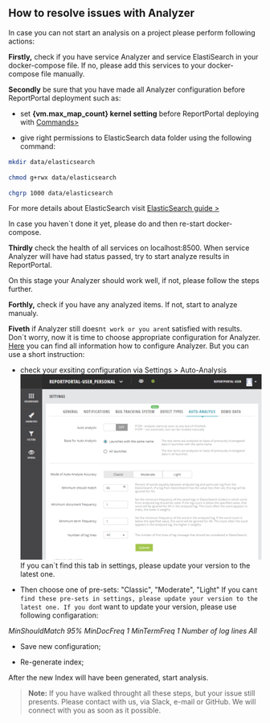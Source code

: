 ## How to resolve issues with Analyzer

In case you can not start an analysis on a project please perform following actions:

**Firstly,**
check if you have service Analyzer and service ElastiSearch in your docker-compose file.
If no, please add this services to your docker-compose file manually.



**Secondly**
be sure that you have made all Analyzer configuration before ReportPortal deployment such as:

* set **{vm.max_map_count} kernel setting** before ReportPortal deploying with [Commands>](https://www.elastic.co/guide/en/elasticsearch/reference/6.1/docker.html#docker-cli-run-prod-mode)

* give right permissions to ElasticSearch data folder using the following command:

```bash
mkdir data/elasticsearch
```

```bash
chmod g+rwx data/elasticsearch
```

```bash
chgrp 1000 data/elasticsearch
```

For more details about ElasticSearch visit [ElasticSearch guide >](https://www.elastic.co/guide/en/elasticsearch/reference/6.1/docker.html#_notes_for_production_use_and_defaults)

In case you haven`t done it yet, please do and then re-start docker-compose.

**Thirdly** 
check the health of all services on localhost:8500. 
When service Analyzer will have had status passed, try to start analyze results in ReportPortal.

On this stage your Analyzer should work well, if not, please follow the steps further.

**Forthly,**
check if you have any analyzed items. If not, start to analyze manualy.

**Fiveth**
if Analyzer still doesn`t work or you aren`t satisfied with results. 
Don`t worry, now it is time to choose appropriate configuration for Analyzer. 
[Here](http://reportportal.io/docs/Auto-Analysis-of-launches%3Econfigure-elasticsearch-settings) you can find all information how to configure Analyzer.
But you can use a short instruction:

* check your exsiting configuration via Settings > Auto-Analysis
[ ![Image](Images/userGuide/tipsAndTricks/AnalysisConfigurations.png) ](Images/userGuide/tipsAndTricks/AnalysisConfigurations.png)
If you can`t find this tab in settings, please update your version to the latest one. 

* Then choose one of pre-sets: "Classic", "Moderate", "Light"
If you can`t find these pre-sets in settings, please update your version to the latest one.
If you don`t want to update your version, please use following configaration:

*MinShouldMatch 95%
MinDocFreq 1
MinTermFreq 1
Number of log lines All*

* Save new configuration;

* Re-generate index;

After the new Index will have been generated, start analysis.

>**Note:** If you have walked throught all these steps, but your issue still presents. Please contact with us, via Slack, e-mail or GitHub.
We will connect with you as soon as it possible.
